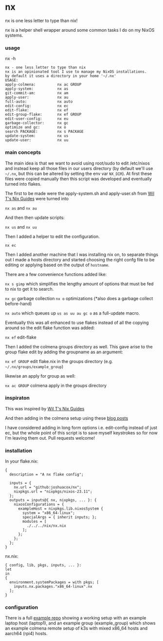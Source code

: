 # nx

nx is one less letter to type than nix!

nx is a helper shell wrapper around some common tasks I do on my NixOS systems.

### usage

nx -h 

```
nx - one less letter to type than nix
nx is an opinionated tool I use to manage my NixOS installations.
by default it uses a directory in your home '~/.nx'
USAGE:
apply-colmena:          nx ac GROUP
apply-system:           nx as
git-commit-am:          nx am
apply-user:             nx au
full-auto:              nx auto
edit-config:            nx ec
edit-flake:             nx ef
edit-group-flake:       nx ef GROUP
edit-user-config:       nx eu
garbage-collector:      nx gc
optimize and gc:        nx o
search PACKAGE:         nx s PACKAGE
update-system:          nx us
update-user:            nx uu
```

### main concepts 

The main idea is that we want to avoid using root/sudo to edit /etc/nixos and instead keep all those files in our users directory (by default we'll use `~/.nx`, but this can be altered by setting the env var `NX_DIR`).  At first these files were copied manually then this script was developed and eventually turned into flakes.

The first to be made were the apply-system.sh and apply-user.sh from [Wil T's Nix Guides](https://nixos.wiki/wiki/Wil_T_Nix_Guides) were turned into

`nx as`
and
`nx au`

And then then update scripts:

`nx us`
and
`nx uu`

Then I added a helper to edit the configuration.

`nx ec`

Then I added another machine that I was installing nix on, to separate things out I made a hosts directory and started choosing the right confg file to be editing or applying based on the output of `hostname`.

There are a few convenience functions added like:

`nx s gimp` which simplifies the lengthy amount of options that must be fed to nix to get it to search.

`nx gc` garbage collection 
`nx o` optimizations (*also does a garbage collect before-hand)

`nx auto` which queues up `us as uu au gc o` as a full-update macro.  

Eventually this was all enhanced to use flakes instead of all the copying around so the edit flake function was added:

`nx ef`  edit-flake

Then I added the colmena groups directory as well. This gave arise to the group flake edit by adding the groupname as an argument:

`nx ef GROUP`  edit flake.nix in the groups directory (e.g. `~/.nx/groups/example_group`)

likewise an apply for group as well:

`nx ac GROUP`  colmena apply in the groups directory

### inspiraton

This was inspired by [Wil T's Nix Guides](https://nixos.wiki/wiki/Wil_T_Nix_Guides)

And then adding in the colmena setup using these [blog posts](https://haseebmajid.dev/posts/2023-11-30-til-how-to-use-sops-nix-with-colmena/)

I have considered adding in long form options i.e. edit-config instead of just ec, but the whole point of this script is to save myself keystrokes so for now I'm leaving them out.  Pull requests welcome!

### installation

In your flake.nix:

```
{
  description = "A nx flake config";

  inputs = {
    nx.url = "github:joshuacox/nx";
    nixpkgs.url = "nixpkgs/nixos-23.11";
  };
  outputs = inputs@{ nx, nixpkgs, ... }: {
    nixosConfigurations = {
      exampleHost = nixpkgs.lib.nixosSystem {
        system = "x86_64-linux";
        specialArgs = { inherit inputs; };
        modules = [
          ./../../nix/nx.nix
        ];
      };
    };
  };
}

```


nx.nix:
```
{ config, lib, pkgs, inputs, ... }:
let
in
{
  environment.systemPackages = with pkgs; [ 
    inputs.nx.packages."x86_64-linux".nx
  ];
}
```

### configuration

There is a full [example repo](https://github.com/joshuacox/nx_example) showing a working setup with an example laptop host (laptop1), and an example group (example_group) which shows an example colmena remote setup of k3s with mixed x86_64 hosts and aarch64 (rpi4) hosts.
